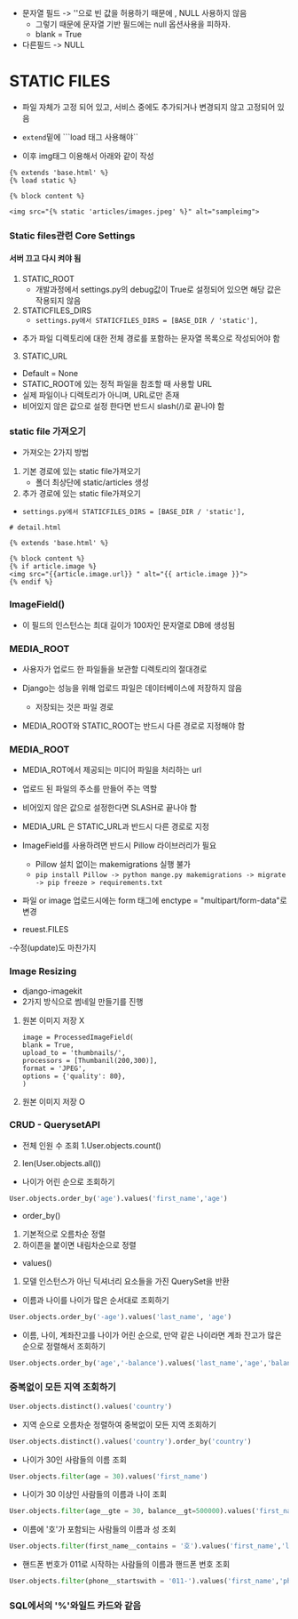 - 문자열 필드 -> ''으로 빈 값을 허용하기 때문에 , NULL 사용하지 않음
  - 그렇기 때문에 문자열 기반 필드에는 null 옵션사용을 피하자.
  - blank = True 
- 다른필드 -> NULL

# STATIC FILES

- 파일 자체가 고정 되어 있고, 서비스 중에도 추가되거나 변경되지 않고 고정되어 있음

- ```extend```밑에 ```load 태그 사용해야``
  
- 이후 img태그 이용해서 아래와 같이 작성
```
{% extends 'base.html' %}
{% load static %}

{% block content %}

<img src="{% static 'articles/images.jpeg' %}" alt="sampleimg">
```

### Static files관련 Core Settings
#### 서버 끄고 다시 켜야 됨

1. STATIC_ROOT
   - 개발과정에서 settings.py의 debug값이 True로 설정되어 있으면 해당 값은 작용되지 않음
2. STATICFILES_DIRS
   - ```settings.py에서 STATICFILES_DIRS = [BASE_DIR / 'static'],```
  - 추가 파일 디렉토리에 대한 전체 경로를 포함하는 문자열 목록으로 작성되어야 함
3. STATIC_URL
  - Default = None
  - STATIC_ROOT에 있는 정적 파일을 참조할 때 사용할 URL
  - 실제 파일이나 디렉토리가 아니며, URL로만 존재
  - 비어있지 않은 값으로 설정 한다면 반드시 slash(/)로 끝나야 함

### static file 가져오기

- 가져오는 2가지 방법

1. 기본 경로에 있는 static file가져오기
   - 폴더 최상단에 static/articles 생성
2. 추가 경로에 있는 static file가져오기
  -  ```settings.py에서 STATICFILES_DIRS = [BASE_DIR / 'static'],```
  ```
# detail.html

{% extends 'base.html' %}

{% block content %}
  {% if article.image %}
  <img src="{{article.image.url}} " alt="{{ article.image }}">
  {% endif %}
```
### ImageField()
- 이 필드의 인스턴스는 최대 길이가 100자인 문자열로 DB에 생성됨

### MEDIA_ROOT
- 사용자가 업로드 한 파일들을 보관할 디렉토리의 절대경로
- Django는 성능을 위해 업로드 파일은 데이터베이스에 저장하지 않음
    - 저장되는 것은 파일 경로
    
- MEDIA_ROOT와 STATIC_ROOT는 반드시 다른 경로로 지정해야 함
### MEDIA_ROOT
- MEDIA_ROT에서 제공되는 미디어 파일을 처리하는 url
- 업로드 된 파일의 주소를 만들어 주는 역할
- 비어있지 않은 값으로 설정한다면 SLASH로 끝나야 함
- MEDIA_URL 은 STATIC_URL과 반드시 다른 경로로 지정

- ImageField를 사용하려면 반드시 Pillow 라이브러리가 필요
    - Pillow 설치 없이는 makemigrations 실행 불가
    - ```pip install Pillow -> python mange.py makemigrations -> migrate -> pip freeze > requirements.txt```
    
- 파일 or image 업로드시에는 form 태그에 enctype = "multipart/form-data"로 변경
- reuest.FILES

-수정(update)도 마찬가지

### Image Resizing

- django-imagekit
- 2가지 방식으로 썸네일 만들기를 진행
1. 원본 이미지 저장 X
   ```
   image = ProcessedImageField(
   blank = True,
   upload_to = 'thumbnails/',
   processors = [Thumbanil(200,300)],
   format = 'JPEG',
   options = {'quality': 80},
   )
   ```
2. 원본 이미지 저장 O


### CRUD - QuerysetAPI
- 전체 인원 수 조회
1.User.objects.count()
  
2. len(User.objects.all())

- 나이가 어린 순으로 조회하기
```python
User.objects.order_by('age').values('first_name','age')
```
-  order_by()
1. 기본적으로 오름차순 정렬
2. 하이픈을 붙이면 내림차순으로 정렬
- values()
1. 모델 인스턴스가 아닌 딕셔너리 요소들을 가진 QuerySet을 반환

- 이름과 나이를 나이가 많은 순서대로 조회하기
```python
User.objects.order_by('-age').values('last_name', 'age')
```
- 이름, 나이, 계좌잔고를 나이가 어린 순으로, 만약 같은 나이라면 계좌 잔고가 많은 순으로 정렬해서 조회하기
```python
User.objects.order_by('age','-balance').values('last_name','age','balance')
```
### 중복없이 모든 지역 조회하기
```python
User.objects.distinct().values('country')
```
- 지역 순으로 오름차순 정렬하여 중복없이 모든 지역 조회하기
```python
User.objects.distinct().values('country').order_by('country')
```
- 나이가 30인 사람들의 이름 조회
```python
User.objects.filter(age = 30).values('first_name')
```
- 나이가 30 이상인 사람들의 이름과 나이 조회
```python
User.objects.filter(age__gte = 30, balance__gt=500000).values('first_name', 'age')
```
- 이름에 '호'가 포함되는 사람들의 이름과 성 조회
```python
User.objects.filter(first_name__contains = '호').values('first_name','last_name')
```
- 핸드폰 번호가 011로 시작하는 사람들의 이름과 핸드폰 번호 조회
```python
User.objects.filter(phone__startswith = '011-').values('first_name','phone')
```
### SQL에서의 '%'와일드 카드와 같음